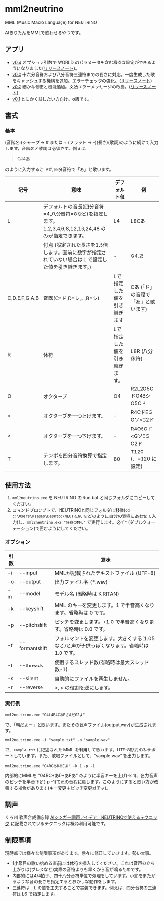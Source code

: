 # mml2neutrino
MML (Music Macro Language) for NEUTRINO

AIきりたんをMMLで歌わせるやつです。
## アプリ
- [v0.4](https://github.com/ksasao/mml2neutrino/releases/download/v0.4/mml2neutrino_v0.4.zip) オプション引数で WORLD のパラメータを含む様々な設定ができるようになりました([リリースノート](https://github.com/ksasao/mml2neutrino/releases/tag/v0.4))。
- [v0.3](https://github.com/ksasao/mml2neutrino/releases/download/v0.3/mml2neutrino_v0.3.zip) 十六分音符および八分音符三連符までの長さに対応。一度生成した歌をキャッシュする機構を追加。エラーチェックの強化。([リリースノート](https://github.com/ksasao/mml2neutrino/releases/tag/v0.3))
- [v0.2](https://github.com/ksasao/mml2neutrino/files/4251015/mml2neutrino_v0.2.zip) 細かな修正と機能追加。文法エラーメッセージの改善。([リリースノート](https://github.com/ksasao/mml2neutrino/releases/tag/v0.2))
- [v0.1](https://github.com/ksasao/mml2neutrino/files/4243814/v0.1.zip) とにかく試したい方向け。α版です。

## 書式
### 基本
(音階名)(シャープ → # または + /フラット → -)(長さ)(歌詞)のように続けて入力します。音階名と歌詞は必須です。例えば、

> C#4あ

のように入力すると ド#, 四分音符で「あ」と歌います。

|記号|意味|デフォルト値|例|
|---|---|---|---|
|L|デフォルトの音長(四分音符=4,八分音符=8など)を指定します。1,2,3,4,6,8,12,16,24,48 のみが指定できます。|L4|L8Cあ|
|.|付点 (設定された長さを1.5倍します。直前に数字が指定されていない場合は L で設定した値を引き継ぎます。)|-|G4.あ|
|C,D,E,F,G,A,B|音階(C=ド,D=レ,...,B=シ)|Lで指定した値を引き継ぎます|Cあ (「ド」の音程で「あ」と歌います)|
|R|休符|Lで指定した値を引き継ぎます。|L8R (八分休符)|
|O|オクターブ|O4|R2L2O5CドO4BシO5Cド|
|>|オクターブを一つ上げます。|-|R4CドEミGソ>C2ド|
|<|オクターブを一つ下げます。|-|R4O5Cド<GソEミC2ド|
|T|テンポを四分音符換算で指定します。|80|T120 (♩=120 に設定)|

## 使用方法
1. ```mml2neutrino.exe``` を NEUTRINO の Run.bat と同じフォルダにコピーしてください。
2. コマンドプロンプトで、NEUTRINOと同じフォルダに移動(```cd c:\Users\ksasao\Desktop\NEUTRINO``` などのように自分の環境にあわせて入力)し、```mml2neutrino.exe "任意のMML"``` で実行します。必ず```"``` (ダブルクォーテーション)で囲むようにしてください。

### オプション
|引数||意味|
|---|---|---|
|-i|--input|MMLが記載されたテキストファイル (UTF-8)|
|-o|--output|出力ファイル名 (*.wav)|
|-m|--model|モデル名 (省略時は KIRITAN)|
|-k|--keyshift|MML のキーを変更します。1 で半音高くなります。省略時は 0 です。 |
|-p|--pitchshift|ピッチを変更します。+1.0 で半音高くなります。省略時は 0.0 です。|
|-f|--formantshift|フォルマントを変更します。大きくする(1.05など)と声が子供っぽくなります。省略時は 1.0 です。|
|-t|--threads|使用するスレッド数(省略時は最大スレッド数-1)|
|-s|--silent|自動的にファイルを再生しません。|
|-r|--reverse|>, < の役割を逆にします。|

### 実行例
```
mml2neutrino.exe "O4L4R4CあEさAだG2よ"
```
で、「朝だよー」と歌います。またその音声ファイル(output.wav)が生成されます。

```
mml2neutrino.exe -i "sample.txt" -o "sample.wav"
```
で、```sample.txt``` に記述された MML を利用して歌います。UTF-8形式のみサポートしています。また、歌唱ファイルとして、"sample.wav" を出力します。

```
mml2neutrino.exe "O4RCあDあEあ" -k 1 -p -1
```
内部的にMMLを "O4RC+あD+あFあ" のように半音キーを上げ(-k 1)、出力音声のピッチを半音下げ(-p -1)て元の音程に戻します。このようにすると歌い方が改善する場合があります(キー変更＋ピッチ変更ガチャ)。

## 調声
くろ州 歌声合成備忘録 [AIシンガー調声アイデア　NEUTRINOで使えるテクニック](https://km4osm.com/neutrino-idea/) に記載されているテクニックは概ね利用可能です。

## 制限事項
現時点では様々な制限事項があります。徐々に修正していきます。勢い大事。
- 1小節目の歌い始める直前には休符を挿入してください。これは音声の立ち上がりは(ブレスなど)実際の音符よりも早くから音が鳴るためです。
- 内部的には4/4拍子、四十八分音符単位で処理をしています。小節をまたがるような音の長さを指定するとおかしな動作をします。
- 三連符は　L の値を工夫することで実装できます。例えば、四分音符の三連符は L6 で指定します。